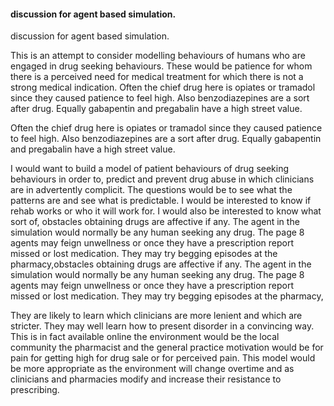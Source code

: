 #### discussion for agent based simulation.

discussion for agent based simulation.

This is an attempt to consider modelling behaviours of humans who are engaged in drug seeking behaviours. These would be patience for whom there is a perceived need for medical treatment for which there is not a strong medical indication. Often the chief drug here is opiates or tramadol since they caused patience to feel high. Also benzodiazepines are a sort after drug. Equally gabapentin and pregabalin have a high street value.

Often the chief drug here is opiates or tramadol since they caused patience to feel high. Also benzodiazepines are a sort after drug. Equally gabapentin and pregabalin have a high street value.

I would want to build a model of patient behaviours of drug seeking behaviours in order to, predict and prevent drug abuse in which clinicians are in advertently complicit. The questions would be to see what the patterns are and see what is predictable. I would be interested to know if rehab works or who it will work for. I would also be interested to know what sort of, obstacles obtaining drugs are affective if any. The agent in the simulation would normally be any human seeking any drug. The page 8 agents may feign unwellness or once they have a prescription report missed or lost medication. They may try begging episodes at the pharmacy,obstacles obtaining drugs are affective if any. The agent in the simulation would normally be any human seeking any drug. The page 8 agents may feign unwellness or once they have a prescription report missed or lost medication. They may try begging episodes at the pharmacy,

They are likely to learn which clinicians are more lenient and which are stricter. They may well learn how to present disorder in a convincing way. This is in fact available online the environment would be the local community the pharmacist and the general practice motivation would be for pain for getting high for drug sale or for perceived pain. This model would be more appropriate as the environment will change overtime and as clinicians and pharmacies modify and increase their resistance to prescribing.
